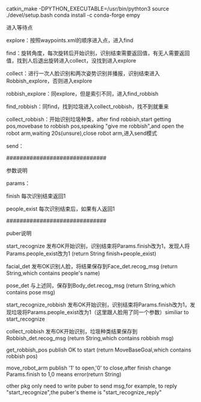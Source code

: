 catkin_make -DPYTHON_EXECUTABLE=/usr/bin/pythton3
source ./devel/setup.bash 
conda install -c conda-forge empy

进入等待点

explore：按照waypoints.xml的顺序进入点，进入find

find：旋转角度，每次旋转后开始识别，识别结束需要返回值，有无人需要返回值，找到人后退出旋转进入collect，没找到进入explore

collect：进行一次人脸识别和两次姿势识别并播报，识别结束进入Robbish_explore，否则进入explore

robbish_explore：同explore，但是索引不同，进入find_robbish

find_robbish：同find，找到垃圾进入collect_robbish，找不到就重来

collect_robbish：开始识别垃圾种类，after find robbish,start getting pos,movebase to robbish pos,speaking "give me robbish",and open the robot arm,waiting 20s(unsure),close robot arm,进入send模式

send：



##############################

参数说明

params：

finish 每次识别结束返回1

people_exist 每次识别结束后，如果有人返回1


##############################

puber说明

start_recognize 发布OK开始识别，识别结束将Params.finish改为1，发现人将Params.people_exist改为1 (return String finish+people_exist)

facial_det 发布OK识别人脸，将结果保存到Face_det.recog_msg (return String,which contains people's name)

pose_det 与上述同，保存到Body_det.recog_msg (return String,which contains pose msg)

start_recognize_robbish 发布OK开始识别，识别结束将Params.finish改为1，发现垃圾将Params.people_exist改为1（这里跟人脸用了同一个参数）similiar to start_recognize

collect_robbish 发布OK开始识别，垃圾种类结果保存到Robbish_det.recog_msg (return String,which contains robbish msg)

get_robbish_pos publish OK to start (return MoveBaseGoal,which contains robbish pos)

move_robot_arm publish '1' to open,'0' to close,after finish change Params.finish to 1,0 means error(return String)

other pkg only need to write puber to send msg,for example, to reply "start_recognize",the puber's theme is "start_recognize_reply"